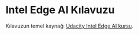 # Intel Edge AI Kılavuzu
Kılavuzun temel kaynağı [Udacity Intel Edge AI kursu](https://www.udacity.com/scholarships/intel-edge-ai-scholarship).
